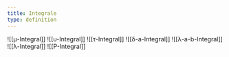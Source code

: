 ```yaml
---
title: Integrale
type: definition
---
```


![[μ-Integral]]
![[υ-Integral]]
![[τ-Integral]]
![[δ-a-Integral]]
![[λ-a-b-Integral]]
![[λ-Integral]]
![[P-Integral]]